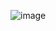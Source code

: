 ![image](https://user-images.githubusercontent.com/69490354/231887177-1325f54d-1246-4350-9bb8-56698b07bc29.png)
